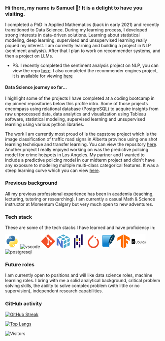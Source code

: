 ### Hi there, my name is **Samuel** 👋! It is a delight to have you visiting.

I completed a PhD in Applied Mathematics (back in early 2021) and recently transitioned to Data Science. During my learning process, I developed strong interests in data-driven solutions. Learning about statistical modeling, deep learning, supervised and unsupervised learning really piqued my interest. I am currently learning and building a project in NLP (sentiment analysis). After that I plan to work on recommender systems, and then a project on LLMs.

 - PS. I recently completed the sentiment analysis project on NLP, you can view the repo [here](https://github.com/samuelsurulere/Sentiment-Analysis/). I also completed the recommender engines project, it is available for viewing [here](https://github.com/samuelsurulere/Recommender-Engines)

#### Data Science journey so far...

I highlight some of the projects I have completed at a coding bootcamp in my pinned repositories below this profile intro. Some of those projects encompass using relational database (PostgreSQL) to acquire insights from raw unprocessed data, data analytics and visualization using Tableau software, statistical modeling, supervised learning and unsupervised learning using various python libraries.

The work I am currently most proud of is the capstone project which is the image classification of traffic road signs in Alberta province using one shot learning technique and transfer learning. You can view the repository [here](https://github.com/samuelsurulere/image-classification-of-road-signs/). Another project I really enjoyed working on was the predictive policing model for crime hotspots in Los Angeles. My partner and I wanted to include a predictive policing model in our midterm project and didn't have any exposure to modeling multiple multi-class categorical features. It was a steep learning curve which you can view [here](https://github.com/vangalasusmi/Mid-term-Project).

### Previous background

All my previous professional experience has been in academia (teaching, lecturing, tutoring or researching). I am currently a casual Math & Science instructor at Momentum Calgary but very much open to new adventures.

### Tech stack

These are some of the tech stacks I have learned and have proficiency in:

<p align="left">
<img src="https://github.com/devicons/devicon/blob/v2.15.1/icons/python/python-original.svg" alt="python" width="45" height="45"/>
<img src="https://cdn.jsdelivr.net/gh/devicons/devicon/icons/vscode/vscode-original.svg" alt="vscode" width="45" height="45"/>
<img src="https://github.com/devicons/devicon/blob/v2.15.1/icons/git/git-original.svg" alt="git" width="45" height="45"/>
<img src="https://github.com/devicons/devicon/blob/v2.15.1/icons/numpy/numpy-original.svg" alt="numpy" width="45" height="45"/>
<img src="https://github.com/devicons/devicon/blob/v2.15.1/icons/pandas/pandas-original.svg" alt="pandas" width="45" height="45"/>
<img src="https://github.com/devicons/devicon/blob/v2.15.1/icons/pytorch/pytorch-original.svg" alt="pytorch" width="45" height="45"/>
<img src="https://github.com/devicons/devicon/blob/v2.15.1/icons/sqlite/sqlite-original.svg" alt="sqlite" width="45" height="45"/>
<img src="https://github.com/devicons/devicon/blob/v2.15.1/icons/tensorflow/tensorflow-original.svg" alt="tensorflow" width="45" height="45"/>
<img src="https://github.com/devicons/devicon/blob/v2.15.1/icons/ubuntu/ubuntu-plain-wordmark.svg" alt="ubuntu" width="45" height="45"/>
<img src="https://cdn.jsdelivr.net/gh/devicons/devicon/icons/postgresql/postgresql-original.svg" alt="postgresql" width="45" height="45" />        
  
</p>

### Future roles

I am currently open to positions and will like data science roles, machine learning roles. I bring with me a solid analytical background, critical problem solving skills, the ability to solve complex problem (with little or no supervision), independent research capabilities. 

### GitHub activity

<!--
[![Profile stats](https://github-readme-stats.vercel.app/api?username=samuelsurulere)](https://github.com/samuelsurulere)
-->

[![GitHub Streak](http://github-readme-streak-stats.herokuapp.com?user=samuelsurulere&theme=dark&background=000000)](https://git.io/streak-stats)

<!--
[![Top Langs](https://github-readme-stats.vercel.app/api/top-langs/?username=samuelsurulere&layout=compact)](https://github.com/samuelsurulere)
-->

[![Top Langs](https://github-readme-stats.vercel.app/api/top-langs/?username=samuelsurulere&layout=compact&theme=vision-friendly-dark)](https://github.com/anuraghazra/github-readme-stats)

![Visitors](https://api.visitorbadge.io/api/visitors?path=https%3A%2F%2Fgithub.com%2Fsamuelsurulere&label=Visitors&countColor=%23263759)
